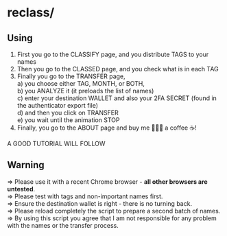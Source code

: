 # reclass/

## Using

1) First you go to the CLASSIFY page, and you distribute TAGS to your names 
2) Then you go to the CLASSED page, and you check what is in each TAG 
3) Finally you go to the TRANSFER page,  
  a) you choose either TAG, MONTH, or BOTH,  
  b) you ANALYZE it (it preloads the list of names)  
  c) enter your destination WALLET and also your 2FA SECRET (found in the authenticator export file)  
  d) and then you click on TRANSFER  
  e) you wait until the animation STOP
4) Finally, you go to the ABOUT page and buy me 👩🏼‍💻 a coffee ☕!

A GOOD TUTORIAL WILL FOLLOW  

## Warning

=> Please use it with a recent Chrome browser - **all other browsers are untested**.  
=> Please test with tags and non-important names first.  
=> Ensure the destination wallet is right - there is no turning back.  
=> Please reload completely the script to prepare a second batch of names.  
=> By using this script you agree that I am not responsible for any problem with the names or the transfer process.  


